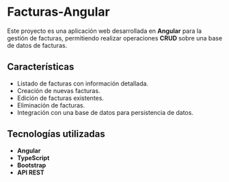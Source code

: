 # Facturas-Angular

Este proyecto es una aplicación web desarrollada en **Angular** para la gestión de facturas, permitiendo realizar operaciones **CRUD** sobre una base de datos de facturas.

## Características
- Listado de facturas con información detallada.
- Creación de nuevas facturas.
- Edición de facturas existentes.
- Eliminación de facturas.
- Integración con una base de datos para persistencia de datos.

## Tecnologías utilizadas
- **Angular**
- **TypeScript**
- **Bootstrap**
- **API REST**
